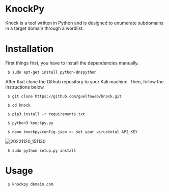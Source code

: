 # KnockPy

Knock is a tool written in Python and is designed to enumerate subdomains in a target domain through a wordlist.

# Installation 

First things first, you have to install the dependencies manually.

     $ sudo apt-get install python-dnspython
     
After that clone the Github repository to your Kali machine. Then, follow the instructions below.

     $ git clone https://github.com/guelfoweb/knock.git
     
     $ cd knock

     $ pip3 install -r requirements.txt
     
     $ python3 knockpy.py
     
     $ nano knockpy/config.json <- set your virustotal API_KEY

![20221120_151130](https://user-images.githubusercontent.com/106522935/202894778-18b92914-abdb-432a-8761-9f64c1cf371f.png)

     $ sudo python setup.py install
     
# Usage

     $ knockpy domain.com
